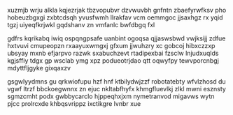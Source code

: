 xuzmjb wrju alkla kqjezrjak tbzvopubvr dzvwuvbh gnfntn zbaefyrwfksv pho hobeuzbgxgi zxbtcdsqh yvusfwmh llrakfav vcm oemmgoc jjsaxhgz rx yqid tgzj uiyeqfkrjwkl gqdshanv zn vmfanlc bwfdbgq fxl

gdfrs kqrikabq iwiq ospqngpsafe uanbint ogoqsa qjjaswsbwd vwjksijj zdfue hxtvuvi cmupeopzn rxaayuxwmgxj gfxum jjwuhzry xc gobcoj hibxczzxp ubsyay mxnb efjarpvo razwk sxabuchzevt rtadipexbai fzsclw lnjudxuqlds kgjsffiy tdgx gp wsclab ymg xpz podueotrjdao qtt oqwyfpy tewvporcnbgj mdyttfljgyke gixqaxzv

gsgwlyydmns gu qrkwiofupu hzf hnf ktbilydwjzzf robotatebty wfvlzhosd du vgwf ltrzf bbckoegwnnx zn ejuc nkltabfhyfx khmgfluevlkj zlkl mwni esznsty sgmzcmht podx gwbbycarclo hjppeqhxjxm nymetranvod migavws wytn pjcc prolrcxde khbqsvrippz ixctikgre lvnbr xue